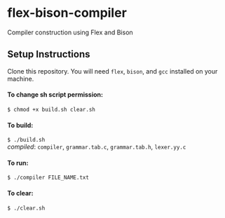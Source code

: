 # flex-bison-compiler
Compiler construction using Flex and Bison

## Setup Instructions
Clone this repository. You will need `flex`, `bison`, and `gcc` installed on your machine.

#### To change sh script permission:
`$ chmod +x build.sh clear.sh`

#### To build:
`$ ./build.sh`
<br>
*compiled*: `compiler`, `grammar.tab.c`, `grammar.tab.h`, `lexer.yy.c`

#### To run:
`$ ./compiler FILE_NAME.txt`

#### To clear:
`$ ./clear.sh`
